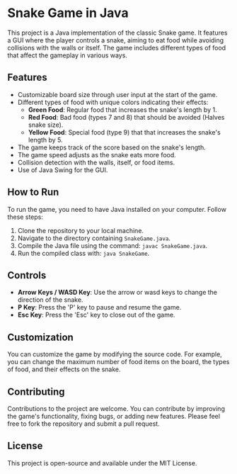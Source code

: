 # Snake Game in Java

This project is a Java implementation of the classic Snake game. It features a GUI where the player controls a snake, aiming to eat food while avoiding collisions with the walls or itself. The game includes different types of food that affect the gameplay in various ways.

## Features

- Customizable board size through user input at the start of the game.
- Different types of food with unique colors indicating their effects:
  - **Green Food**: Regular food that increases the snake's length by 1.
  - **Red Food**: Bad food (types 7 and 8) that should be avoided (Halves snake size).
  - **Yellow Food**: Special food (type 9) that  that increases the snake's length by 5.
- The game keeps track of the score based on the snake's length.
- The game speed adjusts as the snake eats more food.
- Collision detection with the walls, itself, or food items.
- Use of Java Swing for the GUI.

## How to Run

To run the game, you need to have Java installed on your computer. Follow these steps:

1. Clone the repository to your local machine.
2. Navigate to the directory containing `SnakeGame.java`.
3. Compile the Java file using the command: `javac SnakeGame.java`.
4. Run the compiled class with: `java SnakeGame`.

## Controls

- **Arrow Keys / WASD Key**: Use the arrow or wasd keys to change the direction of the snake.
- **P Key**: Press the 'P' key to pause and resume the game.
- **Esc Key**: Press the 'Esc' key to close out of the game.


## Customization

You can customize the game by modifying the source code. For example, you can change the maximum number of food items on the board, the types of food, and their effects on the snake.

## Contributing

Contributions to the project are welcome. You can contribute by improving the game's functionality, fixing bugs, or adding new features. Please feel free to fork the repository and submit a pull request.

## License

This project is open-source and available under the MIT License.